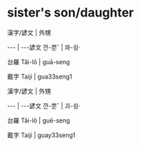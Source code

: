 # sister's son/daughter

漢字/諺文 | 外甥

--- | ---諺文 깐-뿐ˆ | 꽈-싕·

台羅 Tâi-lô | guā-seng

戴字 Taiji | gua33seng1

漢字/諺文 | 外甥

--- | ---諺文 깐-뿐ˆ | 괴-싕·

台羅 Tâi-lô | guē-seng

戴字 Taiji | guay33seng1

